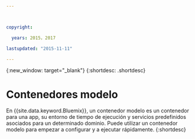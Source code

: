```yaml
---



copyright:

  years: 2015，2017

lastupdated: "2015-11-11"

---
```


{:new_window: target="_blank"}
{:shortdesc: .shortdesc}

# Contenedores modelo

En {{site.data.keyword.Bluemix}}, un contenedor modelo es un contenedor para una app, su entorno de tiempo de ejecución y servicios predefinidos asociados para un determinado dominio. Puede utilizar un contenedor modelo para empezar a configurar y a ejecutar rápidamente.
{:shortdesc}
